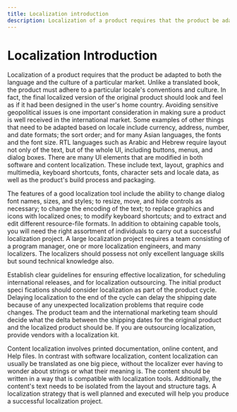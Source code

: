 ```yaml
---
title: Localization introduction
description: Localization of a product requires that the product be adapted to both the language and the culture of a particular market.
---
```


# Localization Introduction

Localization of a product requires that the product be adapted to both the language and the culture of a particular market. Unlike a translated book, the product must adhere to a particular locale's conventions and culture. In fact, the final localized version of the original product should look and feel as if it had been designed in the user's home country. Avoiding sensitive geopolitical issues is one important consideration in making sure a product is well received in the international market. Some examples of other things that need to be adapted based on locale include currency, address, number, and date formats; the sort order; and for many Asian languages, the fonts and the font size. RTL languages such as Arabic and Hebrew require layout not only of the text, but of the whole UI, including buttons, menus, and dialog boxes. There are many UI elements that are modified in both software and content localization. These include text, layout, graphics and multimedia, keyboard shortcuts, fonts, character sets and locale data, as well as the product's build process and packaging.

The features of a good localization tool include the ability to change dialog font names, sizes, and styles; to resize, move, and hide controls as necessary; to change the encoding of the text; to replace graphics and icons with localized ones; to modify keyboard shortcuts; and to extract and edit different resource-file formats. In addition to obtaining capable tools, you will need the right assortment of individuals to carry out a successful localization project. A large localization project requires a team consisting of a program manager, one or more localization engineers, and many localizers. The localizers should possess not only excellent language skills but sound technical knowledge also.

Establish clear guidelines for ensuring effective localization, for scheduling international releases, and for localization outsourcing. The initial product speci fications should consider localization as part of the product cycle. Delaying localization to the end of the cycle can delay the shipping date because of any unexpected localization problems that require code changes. The product team and the international marketing team should decide what the delta between the shipping dates for the original product and the localized product should be. If you are outsourcing localization, provide vendors with a localization kit.

Content localization involves printed documentation, online content, and Help files. In contrast with software localization, content localization can usually be translated as one big piece, without the localizer ever having to wonder about strings or what their meaning is. The content should be written in a way that is compatible with localization tools. Additionally, the content's text needs to be isolated from the layout and structure tags. A localization strategy that is well planned and executed will help you produce a successful localization project.
